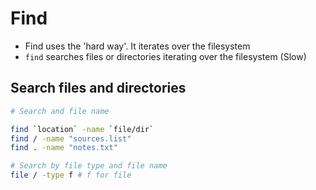 # Find

- Find uses the 'hard way'. It iterates over the filesystem
- `find` searches files or directories iterating over the filesystem (Slow)

## Search files and directories

```bash
# Search and file name

find `location` -name `file/dir`
find / -name "sources.list"
find . -name "notes.txt"

# Search by file type and file name
file / -type f # f for file
```
